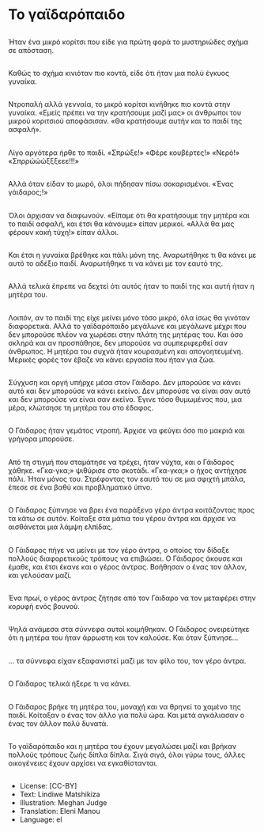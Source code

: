 # Το γαϊδαρόπαιδο

##
Ήταν ένα μικρό κορίτσι που είδε για πρώτη φορά το μυστηριώδες σχήμα σε απόσταση.

##
Καθώς το σχήμα κινιόταν πιο κοντά, είδε ότι ήταν μια πολύ έγκυος γυναίκα.

##
Ντροπαλή αλλά γενναία, το μικρό κορίτσι κινήθηκε πιο κοντά στην γυναίκα. «Εμείς πρέπει να την κρατήσουμε μαζί μας» οι άνθρωποι του μικρού κοριτσιού αποφάσισαν. «Θα κρατήσουμε αυτήν και το παιδί της ασφαλή».

##
Λίγο αργότερα ήρθε το παιδί. «Σπρώξε!» «Φέρε κουβέρτες!» «Νερό!» «Σπρρώώώξξξεεε!!!»

##
Αλλά όταν είδαν το μωρό, όλοι πήδησαν πίσω σοκαρισμένοι. «Ένας γάιδαρος;!»

##
Όλοι άρχισαν να διαφωνούν. «Είπαμε ότι θα κρατήσουμε την μητέρα και το παιδί ασφαλή, και έτσι θα κάνουμε» είπαν μερικοί. «Αλλά θα μας φέρουν κακή τύχη!» είπαν άλλοι.

##
Και έτσι η γυναίκα βρέθηκε και πάλι μόνη της. Αναρωτήθηκε τι θα κάνει με αυτό το αδέξιο παιδί. Αναρωτήθηκε τι να κάνει με τον εαυτό της.

##
Αλλά τελικά έπρεπε να δεχτεί ότι αυτός ήταν το παιδί της και αυτή ήταν η μητέρα του.

##
Λοιπόν, αν το παιδί της είχε μείνει μόνο τόσο μικρό, όλα ίσως θα γινόταν διαφορετικά. Αλλά το γαϊδαρόπαιδο μεγάλωνε και μεγάλωνε μέχρι που δεν μπορούσε πλέον να χωρέσει στην πλάτη της μητέρας του. Και όσο σκληρά και αν προσπάθησε, δεν μπορούσε να συμπεριφερθεί σαν άνθρωπος. Η μητέρα του συχνά ήταν κουρασμένη και απογοητευμένη. Μερικές φορές τον έβαζε να κάνει εργασία που ήταν για ζώα.

##
Σύγχυση και οργή υπήρχε μέσα στον Γάιδαρο. Δεν μπορούσε να κάνει αυτό και δεν μπορούσε να κάνει εκείνο. Δεν μπορούσε να είναι σαν αυτό και δεν μπορούσε να είναι σαν εκείνο. Έγινε τόσο θυμωμένος που, μια μέρα, κλώτσησε τη μητέρα του στο έδαφος.

##
Ο Γάιδαρος ήταν γεμάτος ντροπή. Άρχισε να φεύγει όσο πιο μακριά και γρήγορα μπορούσε.

##
Από τη στιγμή που σταμάτησε να τρέχει, ήταν νύχτα, και ο Γάιδαρος χάθηκε. «Γκα-γκα;» ψιθύρισε στο σκοτάδι. «Γκα-γκα;» ο ήχος αντήχησε πάλι. Ήταν μόνος του. Στρέφοντας τον εαυτό του σε μια σφιχτή μπάλα, έπεσε σε ένα βαθύ και προβληματικό ύπνο.

##
Ο Γάιδαρος ξύπνησε να βρει ένα παράξενο γέρο άντρα κοιτάζοντας προς τα κάτω σε αυτόν. Κοίταξε στα μάτια του γέρου άντρα και άρχισε να αισθάνεται μια λάμψη ελπίδας.

##
Ο Γάιδαρος πήγε να μείνει με τον γέρο άντρα, ο οποίος τον δίδαξε πολλούς διαφορετικούς τρόπους να επιβιώσει. Ο Γάιδαρος άκουσε και έμαθε, και έτσι έκανε και ο γέρος άντρας. Βοήθησαν ο ένας τον άλλον, και γελούσαν μαζί.

##
Ένα πρωί, ο γέρος άντρας ζήτησε από τον Γάιδαρο να τον μεταφέρει στην κορυφή ενός βουνού.

##
Ψηλά ανάμεσα στα σύννεφα αυτοί κοιμήθηκαν. Ο Γάιδαρος ονειρεύτηκε ότι η μητέρα του ήταν άρρωστη και τον καλούσε. Και όταν ξύπνησε...

##
... τα σύννεφα είχαν εξαφανιστεί μαζί με τον φίλο του, τον γέρο άντρα.

##
Ο Γάιδαρος τελικά ήξερε τι να κάνει.

##
Ο Γάιδαρος βρήκε τη μητέρα του, μοναχή και να θρηνεί το χαμένο της παιδί. Κοίταξαν ο ένας τον άλλο για πολύ ώρα. Και μετά αγκάλιασαν ο ένας τον άλλον πολύ δυνατά.

##
Το γαϊδαρόπαιδο και η μητέρα του έχουν μεγαλώσει μαζί και βρήκαν πολλούς τρόπους ζωής δίπλα δίπλα. Σιγά σιγά, όλοι γύρω τους, άλλες οικογένειες έχουν αρχίσει να εγκαθίστανται.

##
* License: [CC-BY]
* Text: Lindiwe Matshikiza
* Illustration: Meghan Judge
* Translation: Eleni Manou
* Language: el
